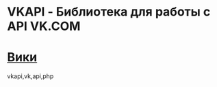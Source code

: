 # VKAPI - Библиотека для работы с API VK.COM

# [Вики](https://github.com/maalcjke/VKAPI/wiki)

vkapi,vk,api,php
